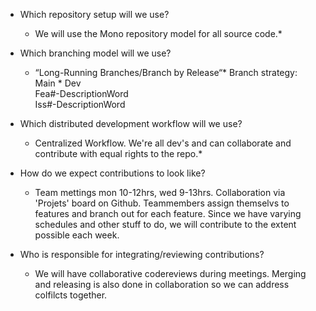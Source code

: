 * Which repository setup will we use?<br />
  * We will use the Mono repository model for all source code.*

* Which branching model will we use?<br />
  * “Long-Running Branches/Branch by Release“*
Branch strategy:<br />
Main
\* Dev<br />
Fea#<NUMBER>-DescriptionWord<br />
Iss#<NUMBER>-DescriptionWord<br />

* Which distributed development workflow will we use?<br />
  * Centralized Workflow. We're all dev's and can collaborate and contribute with equal rights to the repo.*

* How do we expect contributions to look like?
  * Team mettings mon 10-12hrs, wed 9-13hrs. Collaboration via 'Projets' board on Github. Teammembers assign themselvs to features and branch out for each feature. Since we have varying schedules and other stuff to do, we will contribute to the extent possible each week.
* Who is responsible for integrating/reviewing contributions?
  * We will have collaborative codereviews during meetings. Merging and releasing is also done in collaboration so we can address colfilcts together.
